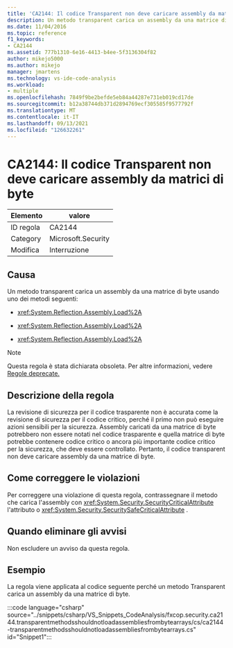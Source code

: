 ```yaml
---
title: 'CA2144: Il codice Transparent non deve caricare assembly da matrici di byte'
description: Un metodo transparent carica un assembly da una matrice di byte.
ms.date: 11/04/2016
ms.topic: reference
f1_keywords:
- CA2144
ms.assetid: 777b1310-6e16-4413-b4ee-5f3136304f82
author: mikejo5000
ms.author: mikejo
manager: jmartens
ms.technology: vs-ide-code-analysis
ms.workload:
- multiple
ms.openlocfilehash: 7849f9be2befde5eb84a44287e731eb019cd17de
ms.sourcegitcommit: b12a38744db371d2894769ecf305585f9577792f
ms.translationtype: MT
ms.contentlocale: it-IT
ms.lasthandoff: 09/13/2021
ms.locfileid: "126632261"
---
```

# <a name="ca2144-transparent-code-should-not-load-assemblies-from-byte-arrays"></a>CA2144: Il codice Transparent non deve caricare assembly da matrici di byte

|Elemento|valore|
|-|-|
|ID regola|CA2144|
|Category|Microsoft.Security|
|Modifica|Interruzione|

## <a name="cause"></a>Causa
Un metodo transparent carica un assembly da una matrice di byte usando uno dei metodi seguenti:

- <xref:System.Reflection.Assembly.Load%2A>

- <xref:System.Reflection.Assembly.Load%2A>

- <xref:System.Reflection.Assembly.Load%2A>

> [!NOTE]
> Questa regola è stata dichiarata obsoleta. Per altre informazioni, vedere [Regole deprecate.](fxcop-unported-deprecated-rules.md)

## <a name="rule-description"></a>Descrizione della regola
La revisione di sicurezza per il codice trasparente non è accurata come la revisione di sicurezza per il codice critico, perché il primo non può eseguire azioni sensibili per la sicurezza. Assembly caricati da una matrice di byte potrebbero non essere notati nel codice trasparente e quella matrice di byte potrebbe contenere codice critico o ancora più importante codice critico per la sicurezza, che deve essere controllato. Pertanto, il codice transparent non deve caricare assembly da una matrice di byte.

## <a name="how-to-fix-violations"></a>Come correggere le violazioni
Per correggere una violazione di questa regola, contrassegnare il metodo che carica l'assembly con <xref:System.Security.SecurityCriticalAttribute> l'attributo o <xref:System.Security.SecuritySafeCriticalAttribute> .

## <a name="when-to-suppress-warnings"></a>Quando eliminare gli avvisi
Non escludere un avviso da questa regola.

## <a name="example"></a>Esempio
La regola viene applicata al codice seguente perché un metodo Transparent carica un assembly da una matrice di byte.

:::code language="csharp" source="../snippets/csharp/VS_Snippets_CodeAnalysis/fxcop.security.ca2144.transparentmethodsshouldnotloadassembliesfrombytearrays/cs/ca2144-transparentmethodsshouldnotloadassembliesfrombytearrays.cs" id="Snippet1":::
